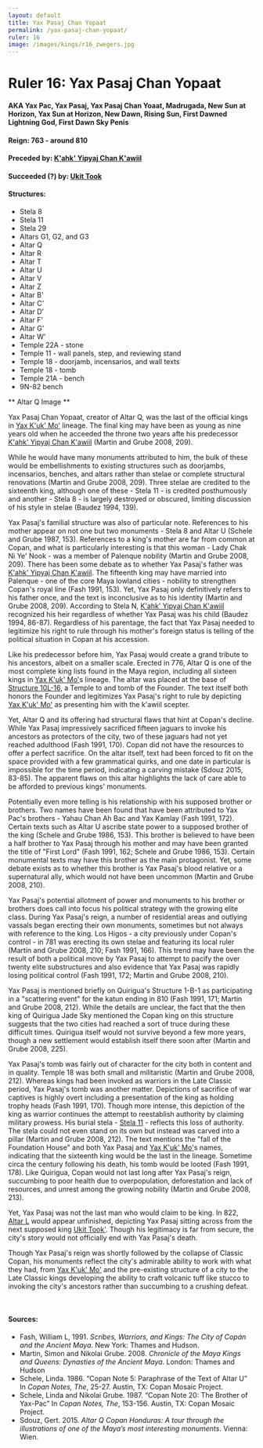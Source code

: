```yaml
---
layout: default
title: Yax Pasaj Chan Yopaat
permalink: /yax-pasaj-chan-yopaat/
ruler: 16
image: /images/kings/r16_zwegers.jpg
---
```


# Ruler 16: Yax Pasaj Chan Yopaat
#### <strong>AKA</strong> Yax Pac, Yax Pasaj, Yax Pasaj Chan Yoaat, Madrugada, New Sun at Horizon, Yax Sun at Horizon, New Dawn, Rising Sun, First Dawned Lightning God, First Dawn Sky Penis
#### <strong>Reign:</strong> 763 - around 810
#### <strong>Preceded by:</strong> <a href="{{site.baseurl}}/kahk-yipyaj-chan-kawiil">K'ahk' Yipyaj Chan K'awiil</a>
#### <strong>Succeeded (?) by:</strong> <a href="{{site.baseurl}}/ukit-took">Ukit Took</a>
#### <strong>Structures:</strong>
<ul>
<li>Stela 8</li>
<li>Stela 11</li>
<li>Stela 29</li>
<li>Altars G1, G2, and G3</li>
<li>Altar Q</li>
<li>Altar R</li>
<li>Altar T</li>
<li>Altar U</li>
<li>Altar V</li>
<li>Altar Z</li>
<li>Altar B'</li>
<li>Altar C'</li>
<li>Altar D’</li>
<li>Altar F’</li>
<li>Altar G’</li>
<li>Altar W’</li>
<li>Temple 22A - stone</li>
<li>Temple 11 - wall panels, step, and reviewing stand</li>
<li>Temple 18 - doorjamb, incensarios, and wall texts</li>
<li>Temple 18 - tomb</li>
<li>Temple 21A - bench</li>
<li>9N-82 bench</li>
</ul>

** Altar Q Image **

Yax Pasaj Chan Yopaat, creator of Altar Q, was the last of the official kings in <a href="{{site.baseurl}}/yax-kuk-mo">Yax K'uk' Mo'</a> lineage. The final king may have been as young as nine years old when he acceeded the throne two years afte his predecessor <a href="{{site.baseurl}}/kahk-yipyaj-chan-kawiil">K'ahk' Yipyaj Chan K'awiil</a> (Martin and Grube 2008, 209).

While he would have many monuments attributed to him, the bulk of these would be embellishments to existing structures such as doorjambs, incensarios, benches, and altars rather than stelae or complete structural renovations (Martin and Grube 2008, 209). Three stelae are credited to the sixteenth king, although one of these - Stela 11 - is credited posthumously and another - Stela 8 - is largely destroyed or obscured, limiting discussion of his style in stelae (Baudez 1994, 139).

Yax Pasaj's familial structure was also of particular note. References to his mother appear on not one but two monuments - Stela 8 and Altar U (Schele and Grube 1987, 153). References to a king's mother are far from common at Copan, and what is particularly interesting is that this woman - Lady Chak Ni Ye' Nook - was a member of Palenque nobility (Martin and Grube 2008, 209). There has been some debate as to whether Yax Pasaj's father was <a href="{{site.baseurl}}/kahk-yipyaj-chan-kawiil">K'ahk' Yipyaj Chan K'awiil</a>. The fifteenth king may have married into Palenque - one of the core Maya lowland cities - nobility to strengthen Copan's royal line (Fash 1991, 153). Yet, Yax Pasaj only definitively refers to his father once, and the text is inconclusive as to his identity (Martin and Grube 2008, 209). According to Stela N, <a href="{{site.baseurl}}/kahk-yipyaj-chan-kawiil">K'ahk' Yipyaj Chan K'awiil</a> recognized his heir regardless of whether Yax Pasaj was his child (Baudez 1994, 86-87). Regardless of his parentage, the fact that Yax Pasaj needed to legitimize his right to rule through his mother's foreign status is telling of the political situation in Copan at his accession.

Like his predecessor before him, Yax Pasaj would create a grand tribute to his ancestors, albeit on a smaller scale. Erected in 776, Altar Q is one of the most complete king lists found in the Maya region, including all sixteen kings in <a href="{{site.baseurl}}/yax-kuk-mo">Yax K'uk' Mo'</a>s lineage. The altar was placed at the base of <a href="{{site.baseurl}}/structure-16">Structure 10L-16</a>, a Temple to and tomb of the Founder. The text itself both honors the Founder and legitimizes Yax Pasaj's right to rule by depicting <a href="{{site.baseurl}}/yax-kuk-mo">Yax K'uk' Mo'</a> as presenting him with the k'awiil scepter.

Yet, Altar Q and its offering had structural flaws that hint at Copan's decline. While Yax Pasaj impressively sacrificed fifteen jaguars to invoke his ancestors as protectors of the city, two of these jaguars had not yet reached adulthood (Fash 1991, 170). Copan did not have the resources to offer a perfect sacrifice. On the altar itself, text had been forced to fit on the space provided with a few grammatical quirks, and one date in particular is impossible for the time period, indicating a carving mistake (Sdouz 2015, 83-85). The apparent flaws on this altar highlights the lack of care able to be afforded to previous kings' monuments.    

Potentially even more telling is his relationship with his supposed brother or brothers. Two names have been found that have been attributed to Yax Pac's brothers - Yahau Chan Ah Bac and Yax Kamlay (Fash 1991, 172). Certain texts such as Altar U ascribe state power to a supposed brother of the king (Schele and Grube 1986, 153). This brother is believed to have been a half brother to Yax Pasaj through his mother and may have been granted the title of "First Lord" (Fash 1991, 162; Schele and Grube 1986, 153). Certain monumental texts may have this brother as the main protagonist. Yet, some debate exists as to whether this brother is Yax Pasaj's blood relative or a supernatural ally, which would not have been uncommon (Martin and Grube 2008, 210).   

Yax Pasaj's potential allotment of power and monuments to his brother or brothers does call into focus his political strategy with the growing elite class. During Yax Pasaj's reign, a number of residential areas and outlying vassals began erecting their own monuments, sometimes but not always with reference to the king. Los Higos - a city previously under Copan's control - in 781 was erecting its own stelae and featuring its local ruler (Martin and Grube 2008, 210; Fash 1991, 166).  This trend may have been the result of both a political move by Yax Pasaj to attempt to pacify the over twenty elite substructures and also evidence that Yax Pasaj was rapidly losing political control (Fash 1991, 172; Martin and Grube 2008, 210).

Yax Pasaj is mentioned briefly on Quirigua's Structure 1-B-1 as participating  in a "scattering event" for the katun ending in 810 (Fash 1991, 171; Martin and Grube 2008, 212). While the details are unclear, the fact that the then king of Quirigua Jade Sky mentioned the Copan king on this structure suggests that the two cities had reached a sort of truce during these difficult times. Quirigua itself would not survive beyond a few more years, though a new settlement would establish itself there soon after (Martin and Grube 2008, 225).

Yax Pasaj's tomb was fairly out of character for the city both in content and in quality. Temple 18 was both small and militaristic (Martin and Grube 2008, 212). Whereas kings had been invoked as warriors in the Late Classic period, Yax Pasaj's tomb was another matter. Depictions of sacrifice of war captives is highly overt including a presentation of the king as holding trophy heads (Fash 1991, 170). Though more intense, this depiction of the king as warrior continues the attempt to reestablish authority by claiming military prowess. His burial stela - <a href="{{site.baseurl}}/stela-11">Stela 11</a> - reflects this loss of authority. The stela could not even stand on its own but instead was carved into a pillar (Martin and Grube 2008, 212). The text mentions the "fall of the Foundation House" and both Yax Pasaj and <a href="{{site.baseurl}}/yax-kuk-mo">Yax K'uk' Mo'</a>s names, indicating that the sixteenth king would be the last in the lineage. Sometime circa the century following his death, his tomb would be looted (Fash 1991, 178). Like Quirigua, Copan would not last long after Yax Pasaj's reign, succumbing to poor health due to overpopulation, deforestation and lack of resources, and unrest among the growing nobility (Martin and Grube 2008, 213).

Yet, Yax Pasaj was not the last man who would claim to be king. In 822, <a href="{{site.baseurl}}/altar-l">Altar L</a> would appear unfinished, depicting Yax Pasaj sitting across from the next supposed king <a href="{{site.baseurl}}/ukit-took">Ukit Took'</a>. Though his legitimacy is far from secure, the city's story would not officially end with Yax Pasaj's death.

Though Yax Pasaj's reign was shortly followed by the collapse of Classic Copan, his monuments reflect the city's admirable ability to work with what they had, from <a href="{{site.baseurl}}/yax-kuk-mo">Yax K'uk' Mo'</a> and the pre-existing structure of a city to the Late Classic kings developing the ability to craft volcanic tuff like stucco to invoking the city's ancestors rather than succumbing to a crushing defeat.

<br>

#### <strong>Sources:</strong>
<ul>
<li>Fash, William L, 1991. <cite>Scribes, Warriors, and Kings: The City of Copán and the Ancient Maya</cite>. New York: Thames and Hudson.</li>
<li>Martin, Simon and Nikolai Grube. 2008. <cite>Chronicle of the Maya Kings and
    Queens: Dynasties of the Ancient Maya.</cite> London: Thames and Hudson</li>
<li>Schele, Linda. 1986. “Copan Note 5: Paraphrase of the Text of Altar U” In <cite>Copan Notes, The</cite>, 25-27. Austin, TX: Copan Mosaic Project.</li>
<li>Schele, Linda and Nikolai Grube. 1987. “Copan Note 20: The Brother of Yax-Pac” In <cite>Copan Notes, The</cite>, 153-156. Austin, TX: Copan Mosaic Project.</li>
<li>Sdouz, Gert. 2015. <cite>Altar Q Copan Honduras: A tour through the illustrations of one of the Maya’s most interesting monuments</cite>. Vienna: Wien.</li>
</ul>
